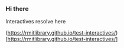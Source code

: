 ### Hi there

Interactives resolve here

(https://rmitlibrary.github.io/test-interactives/)[https://rmitlibrary.github.io/test-interactives/]